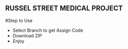 ## RUSSEL STREET MEDICAL PROJECT

#Step to Use
- Select Branch to get Assign Code
- Download ZIP
- Enjoy
